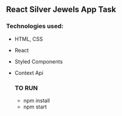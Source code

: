 ## React Silver Jewels App Task

### Technologies used:


- HTML, CSS
- React
- Styled Components
- Context Api

  ### TO RUN

  - npm install
  - npm start






